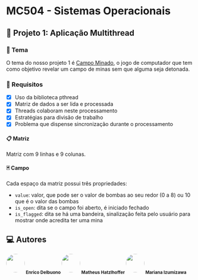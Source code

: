 # MC504 - Sistemas Operacionais

## 💽 Projeto 1: Aplicação Multithread 

### 🎲 Tema 
O tema do nosso projeto 1 é  [Campo Minado](https://pt.wikipedia.org/wiki/Campo_minado), o jogo de computador que tem como objetivo revelar um campo de minas sem que alguma seja detonada.

### 📌 Requisitos 
- [x] Uso da biblioteca pthread 
- [x] Matriz de dados a ser lida e processada
- [x] Threads colaboram neste processamento
- [x] Estratégias para divisão de trabalho
- [x] Problema que dispense sincronização durante o processamento

#### 📋 Matriz 
Matriz com 9 linhas e 9 colunas. 

#### 🃏 Campo

Cada espaço da matriz possui três propriedades:

* ``value``: valor, que pode ser o valor de bombas ao seu redor (0 a 8) ou 10 que é o valor das bombas
* ``is_open``: dita se o campo foi aberto, é iniciado fechado
* ``is_flagged``: dita se há uma bandeira, sinalização feita pelo usuário para mostrar onde acredita ter uma mina


## 💻 Autores 

<img style="border-radius: 50%;" src="https://avatars.githubusercontent.com/u/42704998?v=4" width="50px;" alt=""/><sub><b> Enrico Delbuono </b></sub>
<img style="border-radius: 50%;" src="https://avatars.githubusercontent.com/u/48157146?v=4" width="50px;" alt=""/><sub><b> Matheus Hatzlhoffer </b></sub>
<img style="border-radius: 50%;" src="https://avatars.githubusercontent.com/u/42664943?v=4" width="50px;" alt=""/><sub><b> Mariana Izumizawa </b></sub>
